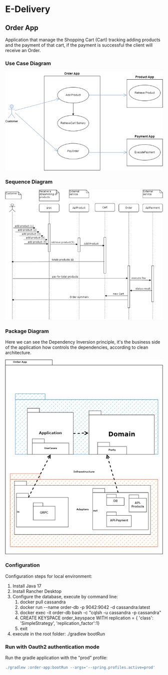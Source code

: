 # E-Delivery
## Order App

Application that manage the Shopping Cart (Cart) tracking adding products and the payment of that cart, if the payment 
is successful the client will receive an Order.

### Use Case Diagram
![plot](./img/grpc-order-UseCases.png)

### Sequence Diagram
![plot](./img/grpc-order-Sequence.png)

### Package Diagram
Here we can see the Dependency Inversion principle, it's the business side of the application how controls the 
dependencies, according to clean architecture.

![plot](./img/grpc-order-Package.png)

### Configuration
Configuration steps for local environment:

1) Install Java 17
2) Install Rancher Desktop
3) Configure the database, execute by command line:
   1) docker pull cassandra
   2) docker run --name order-db -p 9042:9042 -d cassandra:latest
   3) docker exec -it order-db bash -c "cqlsh -u cassandra -p cassandra"
   4) CREATE KEYSPACE order_keyspace WITH replication = { 'class': 'SimpleStrategy', 'replication_factor':1}
   5) exit
4) execute in the root folder: ./gradlew bootRun 

### Run with Oauth2 authentication mode

Run the gradle application with the "prod" profile:

```gradle
./gradlew :order-app:bootRun --args='--spring.profiles.active=prod'
```
